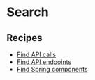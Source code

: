 # Search

## Recipes

* [Find API calls](./findapicalls.md)
* [Find API endpoints](./findapiendpoints.md)
* [Find Spring components](./findspringcomponents.md)


